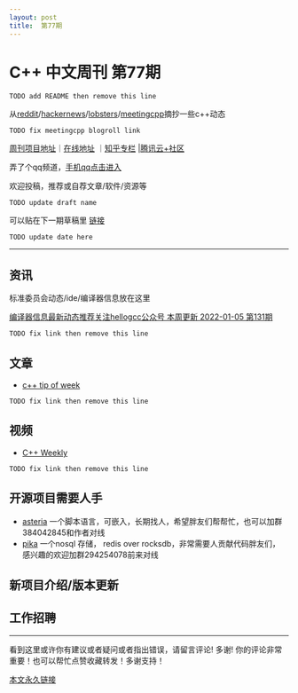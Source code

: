 ```yaml
---
layout: post
title:  第77期
---
```


# C++ 中文周刊 第77期

`TODO add README then remove this line`


从[reddit](https://www.reddit.com/r/cpp/)/[hackernews](https://news.ycombinator.com/)/[lobsters](https://lobste.rs/)/[meetingcpp](https://www.meetingcpp.com/blog/blogroll/)摘抄一些c++动态

`TODO fix meetingcpp blogroll link`

[周刊项目地址](https://github.com/wanghenshui/cppweeklynews)｜[在线地址](https://wanghenshui.github.io/cppweeklynews/) ｜[知乎专栏](https://www.zhihu.com/column/jieyaren) |[腾讯云+社区](https://cloud.tencent.com/developer/column/92884)

弄了个qq频道，[手机qq点击进入](https://qun.qq.com/qqweb/qunpro/share?_wv=3&_wwv=128&inviteCode=xzjHQ&from=246610&biz=ka)

欢迎投稿，推荐或自荐文章/软件/资源等

`TODO update draft name`

可以贴在下一期草稿里 [链接](https://github.com/wanghenshui/cppweeklynews/blob/dev/posts/078.md)


`TODO update date here`

---

## 资讯

标准委员会动态/ide/编译器信息放在这里

[编译器信息最新动态推荐关注hellogcc公众号 本周更新 2022-01-05 第131期](https://github.com/hellogcc/osdt-weekly/blob/master/weekly-2022/2022-01-05.md)

`TODO fix link then remove this line`

## 文章

- [c++ tip of week ](https://github.com/QuantlabFinancial/cpp_tip_of_the_week/)

`TODO fix link then remove this line`











## 视频

- [C++ Weekly ](https://www.youtube.com/channel/UCxHAlbZQNFU2LgEtiqd2Maw)

`TODO fix link then remove this line`









## 开源项目需要人手

- [asteria](https://github.com/lhmouse/asteria) 一个脚本语言，可嵌入，长期找人，希望胖友们帮帮忙，也可以加群384042845和作者对线
- [pika](https://github.com/OpenAtomFoundation/pika) 一个nosql 存储， redis over rocksdb，非常需要人贡献代码胖友们， 感兴趣的欢迎加群294254078前来对线

## 新项目介绍/版本更新



## 工作招聘

---

看到这里或许你有建议或者疑问或者指出错误，请留言评论! 多谢!  你的评论非常重要！也可以帮忙点赞收藏转发！多谢支持！

[本文永久链接](https://wanghenshui.github.io/cppweeklynews/posts/077.html)
